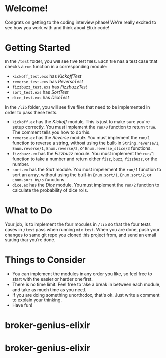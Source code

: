 # Welcome!

Congrats on getting to the coding interview phase!  We're really excited to see how you work with and think about Elixir code!

# Getting Started

In the `/test` folder, you will see five test files.  Each file has a test case that checks a `run` function in a corresponding module:

* `kickoff_test.exs` has *KickoffTest*
* `reverse_test.exs` has *ReverseTest*
* `fizzbuzz_test.exs` has *FizzbuzzTest*
* `sort_test.exs` has *SortTest*
* `dice_test.exs` has *DiceTest*

In the `/lib` folder, you will see five files that need to be implemented in order to pass these tests.

* `kickoff.ex` has the *Kickoff* module. This is just to make sure you're setup correctly. You must implement the `run/0` function to return `true`. The comment tells you how to do this.
* `reverse.ex` has the *Reverse* module. You must implement the `run/1` function to reverse a string, without using the built-in `String.reverse/1`, `Enum.reverse/1`, `Enum.reverse/2`, or `Enum.reverse_slice/3` functions.
* `fizzbuzz.ex` has the *Fizzbuzz* module. You must implement the `run/1` function to take a number and return either `fizz`, `buzz`, `fizzbuzz`, or the number.
* `sort.ex` has the *Sort* module. You must impelement the `run/1` function to sort an array, without using the built-in `Enum.sort/1`, `Enum.sort/2`, or `Enum.sort_by/3` functions.
* `dice.ex` has the *Dice* module. You must implement the `run/2` function to calculate the probability of dice rolls.

# What to Do

Your job, is to implement the four modules in `/lib` so that the four tests cases in `/test` pass when running `mix test`.  When you are done, push your changes to same git repo you cloned this project from, and send an email stating that you're done.

# Things to Consider

* You can implement the modules in any order you like, so feel free to start with the easier or harder one first.
* There is no time limit.  Feel free to take a break in between each module, and take as much time as you need.
* If you are doing something unorthodox, that's ok.  Just write a comment to explain your thinking.
* Have fun!
# broker-genius-elixir
# broker-genius-elixir
